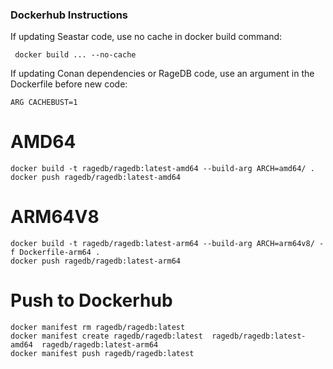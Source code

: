 ### Dockerhub Instructions

If updating Seastar code, use no cache in docker build command:

     docker build ... --no-cache

If updating Conan dependencies or RageDB code, use an argument in the Dockerfile before new code:  

    ARG CACHEBUST=1

# AMD64

    docker build -t ragedb/ragedb:latest-amd64 --build-arg ARCH=amd64/ .
    docker push ragedb/ragedb:latest-amd64

# ARM64V8

    docker build -t ragedb/ragedb:latest-arm64 --build-arg ARCH=arm64v8/ -f Dockerfile-arm64 .
    docker push ragedb/ragedb:latest-arm64

# Push to Dockerhub

    docker manifest rm ragedb/ragedb:latest
    docker manifest create ragedb/ragedb:latest  ragedb/ragedb:latest-amd64  ragedb/ragedb:latest-arm64
    docker manifest push ragedb/ragedb:latest
